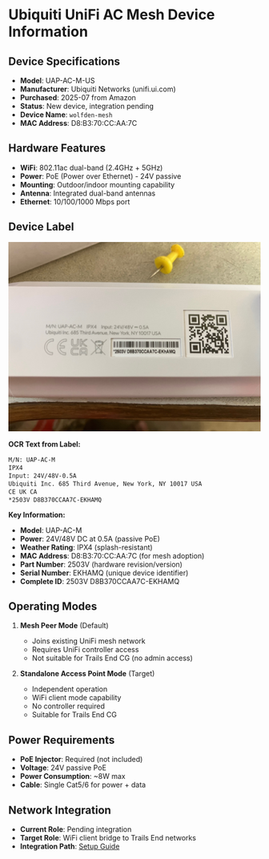 # Ubiquiti UniFi AC Mesh Device Information

## Device Specifications
- **Model**: UAP-AC-M-US
- **Manufacturer**: Ubiquiti Networks (unifi.ui.com)
- **Purchased**: 2025-07 from Amazon
- **Status**: New device, integration pending
- **Device Name**: `wolfden-mesh`
- **MAC Address**: D8:B3:70:CC:AA:7C

## Hardware Features
- **WiFi**: 802.11ac dual-band (2.4GHz + 5GHz)
- **Power**: PoE (Power over Ethernet) - 24V passive
- **Mounting**: Outdoor/indoor mounting capability
- **Antenna**: Integrated dual-band antennas
- **Ethernet**: 10/100/1000 Mbps port

## Device Label

![Device Label](UAP-AC-M_back_side.jpeg)

**OCR Text from Label:**
```
M/N: UAP-AC-M
IPX4
Input: 24V/48V-0.5A
Ubiquiti Inc. 685 Third Avenue, New York, NY 10017 USA
CE UK CA
*2503V D8B370CCAA7C-EKHAMQ
```

**Key Information:**
- **Model**: UAP-AC-M
- **Power**: 24V/48V DC at 0.5A (passive PoE)
- **Weather Rating**: IPX4 (splash-resistant)
- **MAC Address**: D8:B3:70:CC:AA:7C (for mesh adoption)
- **Part Number**: 2503V (hardware revision/version)
- **Serial Number**: EKHAMQ (unique device identifier)
- **Complete ID**: 2503V D8B370CCAA7C-EKHAMQ

## Operating Modes
1. **Mesh Peer Mode** (Default)
   - Joins existing UniFi mesh network
   - Requires UniFi controller access
   - Not suitable for Trails End CG (no admin access)

2. **Standalone Access Point Mode** (Target)
   - Independent operation
   - WiFi client mode capability
   - No controller required
   - Suitable for Trails End CG

## Power Requirements
- **PoE Injector**: Required (not included)
- **Voltage**: 24V passive PoE
- **Power Consumption**: ~8W max
- **Cable**: Single Cat5/6 for power + data

## Network Integration
- **Current Role**: Pending integration
- **Target Role**: WiFi client bridge to Trails End networks
- **Integration Path**: [Setup Guide](ubiquiti_setup.md) 